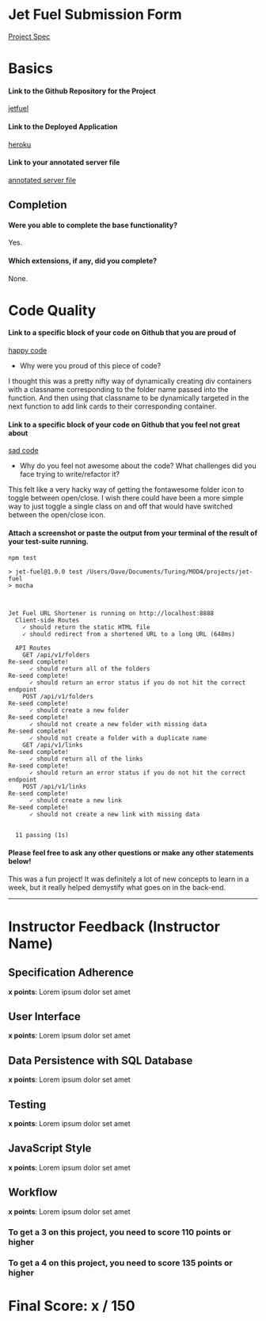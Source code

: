 # Jet Fuel Submission Form

[Project Spec](http://frontend.turing.io/projects/jet-fuel.html)

# Basics

#### Link to the Github Repository for the Project
[jetfuel](https://github.com/dstock48/jet-fuel)

#### Link to the Deployed Application
[heroku](https://jet-fuel-8888.herokuapp.com/)

#### Link to your annotated server file
[annotated server file](https://github.com/dstock48/jet-fuel/blob/comments/server.js)

## Completion

#### Were you able to complete the base functionality?

Yes.

#### Which extensions, if any, did you complete?

None.

# Code Quality

#### Link to a specific block of your code on Github that you are proud of
[happy code](https://github.com/dstock48/jet-fuel/blob/76cdd8e3dac9f394386742d60196ae1696b50035/public/main.js#L123-L144)

* Why were you proud of this piece of code?

I thought this was a pretty nifty way of dynamically creating div containers with a classname corresponding to the folder name passed into the function. And then using that classname to be dynamically targeted in the next function to add link cards to their corresponding container.

#### Link to a specific block of your code on Github that you feel not great about
[sad code](https://github.com/dstock48/jet-fuel/blob/76cdd8e3dac9f394386742d60196ae1696b50035/public/main.js#L96-L111)

* Why do you feel not awesome about the code? What challenges did you face trying to write/refactor it?

This felt like a very hacky way of getting the fontawesome folder icon to toggle between open/close. I wish there could have been a more simple way to just toggle a single class on and off that would have switched between the open/close icon.

#### Attach a screenshot or paste the output from your terminal of the result of your test-suite running.

```
npm test

> jet-fuel@1.0.0 test /Users/Dave/Documents/Turing/MOD4/projects/jet-fuel
> mocha



Jet Fuel URL Shortener is running on http://localhost:8888
  Client-side Routes
    ✓ should return the static HTML file
    ✓ should redirect from a shortened URL to a long URL (648ms)

  API Routes
    GET /api/v1/folders
Re-seed complete!
      ✓ should return all of the folders
Re-seed complete!
      ✓ should return an error status if you do not hit the correct endpoint
    POST /api/v1/folders
Re-seed complete!
      ✓ should create a new folder
Re-seed complete!
      ✓ should not create a new folder with missing data
Re-seed complete!
      ✓ should not create a folder with a duplicate name
    GET /api/v1/links
Re-seed complete!
      ✓ should return all of the links
Re-seed complete!
      ✓ should return an error status if you do not hit the correct endpoint
    POST /api/v1/links
Re-seed complete!
      ✓ should create a new link
Re-seed complete!
      ✓ should not create a new link with missing data


  11 passing (1s)
```

#### Please feel free to ask any other questions or make any other statements below!

This was a fun project! It was definitely a lot of new concepts to learn in a week, but it really helped demystify what goes on in the back-end.

-----


# Instructor Feedback (Instructor Name)

## Specification Adherence

**x points**: Lorem ipsum dolor set amet

## User Interface

**x points**: Lorem ipsum dolor set amet

## Data Persistence with SQL Database

**x points**: Lorem ipsum dolor set amet

## Testing

**x points**: Lorem ipsum dolor set amet

## JavaScript Style

**x points**: Lorem ipsum dolor set amet

## Workflow

**x points**: Lorem ipsum dolor set amet


### To get a 3 on this project, you need to score 110 points or higher
### To get a 4 on this project, you need to score 135 points or higher

# Final Score: x / 150
